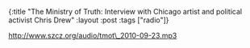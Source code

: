 {:title "The Ministry of Truth: Interview with Chicago artist and political activist Chris Drew"
:layout :post
:tags  ["radio"]}

<http://www.szcz.org/audio/tmot\_2010-09-23.mp3>

